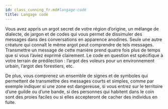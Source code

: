 ```yaml
---
id: class_cunning_fr.md#langage-codé
title: Langage codé
---
```


Vous avez appris un argot secret de votre région d’origine, un mélange de dialecte, de jargon et de codes qui vous permet de dissimuler des messages dans des conversations en apparence anodines. Seule une autre créature qui connaît le même argot peut comprendre de tels messages. Transmettre un message de cette manière prend quatre fois plus de temps que si vous l’aviez exprimé clairement. Le code en question est spécifique à votre terrain de prédilection : l’argot des voleurs pour un environnement urbain, l’argot des forestiers, etc.

De plus, vous comprenez un ensemble de signes et de symboles qui permettent de transmettre des messages courts et simples, comme par exemple indiquer si une zone est dangereuse, si vous entrez sur le territoire d’une guilde ou d’une bande, si des personnes qui habitent dans le coin sont des proies faciles ou si elles accepteront de cacher des individus en fuite.

